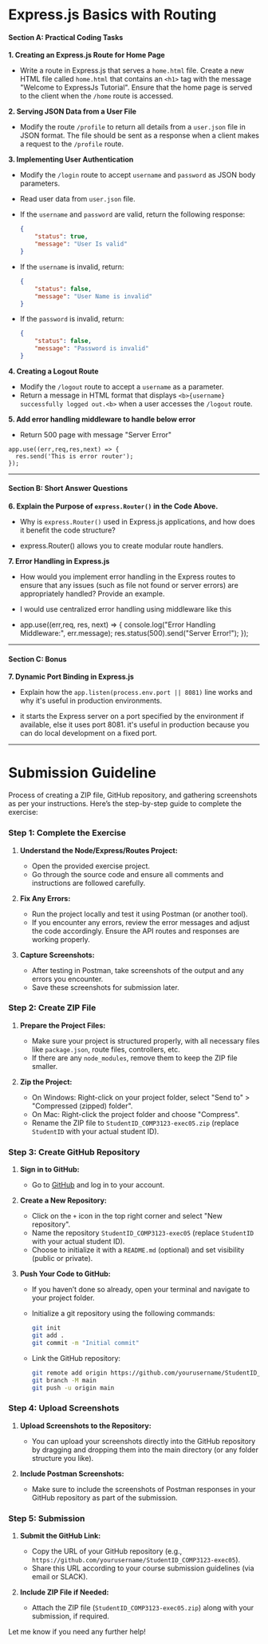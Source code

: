 # Express.js Basics with Routing

#### Section A: Practical Coding Tasks

**1. Creating an Express.js Route for Home Page**

- Write a route in Express.js that serves a `home.html` file. Create a new HTML file called `home.html` that contains an
  `<h1>` tag with the message "Welcome to ExpressJs Tutorial". Ensure that the home page is served to the client when
  the `/home` route is accessed.

**2. Serving JSON Data from a User File**

- Modify the route `/profile` to return all details from a `user.json` file in JSON format. The file should be sent as a
  response when a client makes a request to the `/profile` route.

**3. Implementing User Authentication**

- Modify the `/login` route to accept `username` and `password` as JSON body parameters.
- Read user data from `user.json` file.
- If the `username` and `password` are valid, return the following response:

    ```json
    {
        "status": true,
        "message": "User Is valid"
    }
    ```

- If the `username` is invalid, return:

    ```json
    {
        "status": false,
        "message": "User Name is invalid"
    }
    ```

- If the `password` is invalid, return:

    ```json
    {
        "status": false,
        "message": "Password is invalid"
    }
    ```

**4. Creating a Logout Route**

- Modify the `/logout` route to accept a `username` as a parameter.
- Return a message in HTML format that displays `<b>{username} successfully logged out.<b>` when a user accesses the
  `/logout` route.

**5. Add error handling middleware to handle below error**

- Return 500 page with message "Server Error"

```
app.use((err,req,res,next) => {
  res.send('This is error router');
});
```

---

#### Section B: Short Answer Questions

**6. Explain the Purpose of `express.Router()` in the Code Above.**

- Why is `express.Router()` used in Express.js applications, and how does it benefit the code structure?

- express.Router() allows you to create modular route handlers.

**7. Error Handling in Express.js**

- How would you implement error handling in the Express routes to ensure that any issues (such as file not found or
  server errors) are appropriately handled? Provide an example.

- I would use centralized error handling using middleware like this
- app.use((err,req, res, next) => {
  console.log("Error Handling Middleware:", err.message);
  res.status(500).send("Server Error!");
  });

---

#### Section C: Bonus

**7. Dynamic Port Binding in Express.js**

- Explain how the `app.listen(process.env.port || 8081)` line works and why it's useful in production environments.

- it starts the Express server on a port specified by the environment if available, else it uses port 8081. it's useful
  in production because you can do local development on a fixed port.

---

# Submission Guideline

Process of creating a ZIP file, GitHub repository, and gathering screenshots as per your instructions. Here’s the
step-by-step guide to complete the exercise:

### Step 1: Complete the Exercise

1. **Understand the Node/Express/Routes Project:**
    - Open the provided exercise project.
    - Go through the source code and ensure all comments and instructions are followed carefully.

2. **Fix Any Errors:**
    - Run the project locally and test it using Postman (or another tool).
    - If you encounter any errors, review the error messages and adjust the code accordingly. Ensure the API routes and
      responses are working properly.

3. **Capture Screenshots:**
    - After testing in Postman, take screenshots of the output and any errors you encounter.
    - Save these screenshots for submission later.

### Step 2: Create ZIP File

1. **Prepare the Project Files:**
    - Make sure your project is structured properly, with all necessary files like `package.json`, route files,
      controllers, etc.
    - If there are any `node_modules`, remove them to keep the ZIP file smaller.

2. **Zip the Project:**
    - On Windows: Right-click on your project folder, select "Send to" > "Compressed (zipped) folder".
    - On Mac: Right-click the project folder and choose "Compress".
    - Rename the ZIP file to `StudentID_COMP3123-exec05.zip` (replace `StudentID` with your actual student ID).

### Step 3: Create GitHub Repository

1. **Sign in to GitHub:**
    - Go to [GitHub](https://github.com) and log in to your account.

2. **Create a New Repository:**
    - Click on the `+` icon in the top right corner and select "New repository".
    - Name the repository `StudentID_COMP3123-exec05` (replace `StudentID` with your actual student ID).
    - Choose to initialize it with a `README.md` (optional) and set visibility (public or private).

3. **Push Your Code to GitHub:**
    - If you haven’t done so already, open your terminal and navigate to your project folder.
    - Initialize a git repository using the following commands:

      ```bash
      git init
      git add .
      git commit -m "Initial commit"
      ```

    - Link the GitHub repository:

      ```bash
      git remote add origin https://github.com/yourusername/StudentID_COMP3123-exec05.git
      git branch -M main
      git push -u origin main
      ```

### Step 4: Upload Screenshots

1. **Upload Screenshots to the Repository:**
    - You can upload your screenshots directly into the GitHub repository by dragging and dropping them into the main
      directory (or any folder structure you like).

2. **Include Postman Screenshots:**
    - Make sure to include the screenshots of Postman responses in your GitHub repository as part of the submission.

### Step 5: Submission

1. **Submit the GitHub Link:**
    - Copy the URL of your GitHub repository (e.g., `https://github.com/yourusername/StudentID_COMP3123-exec05`).
    - Share this URL according to your course submission guidelines (via email or SLACK).

2. **Include ZIP File if Needed:**
    - Attach the ZIP file (`StudentID_COMP3123-exec05.zip`) along with your submission, if required.

Let me know if you need any further help!
